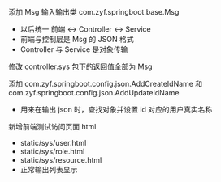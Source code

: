 添加 Msg 输入输出类 com.zyf.springboot.base.Msg
  - 以后统一 前端 <-> Controller <-> Service
  - 前端与控制层是 Msg 的 JSON 格式
  - Controller 与 Service 是对象传输

修改 controller.sys 包下的返回值全部为 Msg

添加 com.zyf.springboot.config.json.AddCreateIdName 和 com.zyf.springboot.config.json.AddUpdateIdName
  - 用来在输出 json 时，查找对象并设置 id 对应的用户真实名称

新增前端测试访问页面 html
  - static/sys/user.html
  - static/sys/role.html
  - static/sys/resource.html
  - 正常输出列表显示